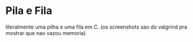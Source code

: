 # Pila e Fila

literalmente uma pilha e uma fila em C. (os screenshots sao do valgrind pra mostrar que nao vazou memoria)
